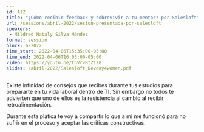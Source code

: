 ```yaml
---
id: A12
title: "¿Cómo recibir feedback y sobrevivir a tu mentor? por Salesloft"
url: /sessions/abril-2022/sesion-presentada-por-salesloft
speakers:
 - Mildred Nataly Silva Méndez
format: session
block: a-2022
time_start: 2022-04-06T15:35:00-05:00
time_end: 2022-04-06T16:05:00-05:00
video: https://youtu.be/thVrvBtZ1z8
slides: /abril-2022/Salesloft_Devday4women.pdf
---
```


Existe infinidad de consejos que recibes durante tus estudios para prepararte en tu vida laboral dentro de TI. Sin embargo no todos te advierten que uno de ellos es la resistencia al cambio al recibir retroalimentación. 

Durante esta platica te voy a compartir lo que a mi me funcionó para no sufrir en el proceso y aceptar las criticas constructivas.
